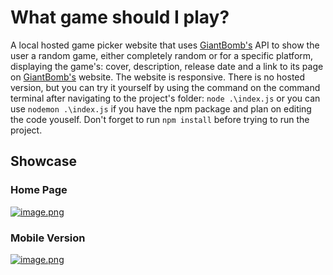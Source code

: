 # What game should I play?
A local hosted game picker website that uses [GiantBomb's](https://www.giantbomb.com/) API to show the user a random game, either completely random or for a specific platform, displaying the game's: cover, description, release date and a link to its page on [GiantBomb's](https://www.giantbomb.com/) website. The website is responsive. There is no hosted version, but you can try it yourself by using the command on the command terminal after navigating to the project's folder: `node .\index.js` or you can use `nodemon .\index.js` if you have the npm package and plan on editing the code youself. Don't forget to run `npm install` before trying to run the project.

## Showcase
### Home Page
[![image.png](https://i.postimg.cc/T2pzJ5pG/image.png)](https://postimg.cc/rz2Z8m1Y)
### Mobile Version
[![image.png](https://i.postimg.cc/QNy4bjzT/image.png)](https://postimg.cc/MX1mZJq6)
